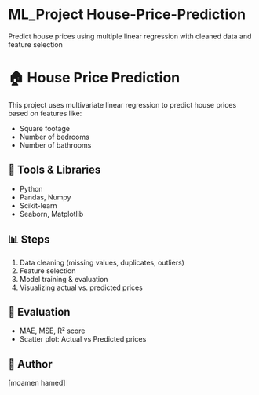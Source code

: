 # ML_Project House-Price-Prediction
Predict house prices using multiple linear regression with cleaned data and feature selection
# 🏠 House Price Prediction

This project uses multivariate linear regression to predict house prices based on features like:
- Square footage
- Number of bedrooms
- Number of bathrooms

## 🔧 Tools & Libraries
- Python
- Pandas, Numpy
- Scikit-learn
- Seaborn, Matplotlib

## 📊 Steps
1. Data cleaning (missing values, duplicates, outliers)
2. Feature selection
3. Model training & evaluation
4. Visualizing actual vs. predicted prices
## 🧪 Evaluation
- MAE, MSE, R² score
- Scatter plot: Actual vs Predicted prices
 
## 👤 Author
[moamen hamed]
